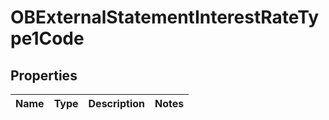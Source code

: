 
# OBExternalStatementInterestRateType1Code

## Properties
Name | Type | Description | Notes
------------ | ------------- | ------------- | -------------



